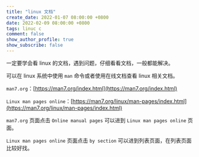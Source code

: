```yaml
---
title: "linux 文档"
create_date: 2022-01-07 08:00:00 +0800
date: 2022-02-09 08:00:00 +0800
tags: linuc c
comment: false
show_author_profile: true
show_subscribe: false
---
```


一定要学会看 linux 的文档，遇到问题，仔细看看文档，一般都能解决。

可以在 linux 系统中使用 `man` 命令或者使用在线文档查看 linux 相关文档。

`man7.org`：[https://man7.org/index.html](https://man7.org/index.html)

`Linux man pages online`：[https://man7.org/linux/man-pages/index.html](https://man7.org/linux/man-pages/index.html)

`man7.org` 页面点击 `Online manual pages` 可以进到 `Linux man pages online` 页面。

`Linux man pages online` 页面点击 `by section` 可以进到列表页面，在列表页面比较好找。